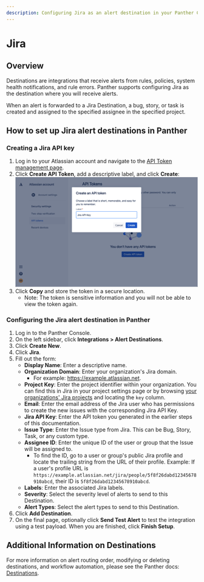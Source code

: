 ```yaml
---
description: Configuring Jira as an alert destination in your Panther Console
---
```


# Jira

## Overview

Destinations are integrations that receive alerts from rules, policies, system health notifications, and rule errors. Panther supports configuring Jira as the destination where you will receive alerts.

When an alert is forwarded to a Jira Destination, a bug, story, or task is created and assigned to the specified assignee in the specified project.

## How to set up Jira alert destinations in Panther

### Creating a Jira API key

1. Log in to your Atlassian account and navigate to the [API Token management page](https://id.atlassian.com/manage/api-tokens).&#x20;
2. Click **Create API Token**, add a descriptive label, and click **Create**:\
   ![](<../../../.gitbook/assets/jira-key1 (1) (1).png>)
3. Click **Copy** and store the token in a secure location.
   * Note: The token is sensitive information and you will not be able to view the token again.

### Configuring the Jira alert destination in Panther

1. Log in to the Panther Console.
2. On the left sidebar, click **Integrations > Alert Destinations**.
3. Click **Create New**.
4. Click **Jira**.
5. Fill out the form:
   * **Display Name**: Enter a descriptive name.
   * **Organization Domain**: Enter your organization's Jira domain.&#x20;
     * For example: https://example.atlassian.net.
   * **Project Key**: Enter the project identifier within your organization. You can find this in Jira in your project settings page or by browsing [your organizations' Jira projects](https://example.atlassian.net/projects) and locating the `key` column.
   * **Email**: Enter the email address of the Jira user who has permissions to create the new issues with the corresponding Jira API Key.
   * **Jira API Key**: Enter the API token you generated in the earlier steps of this documentation.
   * **Issue Type**: Enter the Issue type from Jira. This can be Bug, Story, Task, or any custom type.
   * **Assignee ID**: Enter the unique ID of the user or group that the Issue will be assigned to.
     * To find the ID, go to a user or group's public Jira profile and locate the trailing string from the URL of their profile. Example: If a user's profile URL is `https://example.atlassian.net/jira/people/5f8f26dabd12345678910abcd`, their ID is `5f8f26dabd12345678910abcd`.
   * **Labels**: Enter the associated Jira labels.
   * **Severity**: Select the severity level of alerts to send to this Destination.
   * **Alert Types**: Select the alert types to send to this Destination.
6. Click **Add Destination**.
7. On the final page, optionally click **Send Test Alert** to test the integration using a test payload. When you are finished, click **Finish Setup**.

## Additional Information on Destinations

For more information on alert routing order, modifying or deleting destinations, and workflow automation, please see the Panther docs: [Destinations](https://docs.panther.com/destinations).
